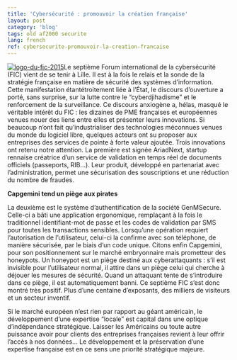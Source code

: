 ```yaml
---
title: 'Cybersécurité : promouvoir la création française'
layout: post
category: 'blog'
tags: old af2000 securite
lang: french
ref: cybersecurite-promouvoir-la-creation-francaise
---
```


[![logo-du-fic-2015](http://blog.enzosandre.fr/wp-content/uploads/2015/02/logo-du-fic-2015.jpg)](http://blog.enzosandre.fr/wp-content/uploads/2015/02/logo-du-fic-2015.jpg)Le septième Forum international de la cybersécurité (FIC) vient de se tenir à Lille. Il est à la fois le relais et la sonde de la stratégie française en matière de sécurité des systèmes d’information. Cette manifestation étantétroitement liée à l’État, le discours d’ouverture a porté, sans surprise, sur la lutte contre le “cyberdjihadisme” et le renforcement de la surveillance. Ce discours anxiogène a, hélas, masqué le véritable intérêt du FIC : les dizaines de PME françaises et européennes venues nouer des liens entre elles et présenter leurs innovations. Si beaucoup n’ont fait qu’industrialiser des technologies méconnues venues du monde du logiciel libre, quelques acteurs ont su proposer aux entreprises des services de pointe à forte valeur ajoutée. Trois innovations ont retenu notre attention. La première est signée AriadNext, startup rennaise créatrice d’un service de validation en temps réel de documents officiels (passeports, RIB…). Leur produit, développé en partenariat avec l’administration, permet une sécurisation des souscriptions et une réduction du nombre de fraudes.

**Capgemini tend un piège aux pirates**

La deuxième est le système d’authentification de la société GenMSecure. Celle-ci a bâti une application ergonomique, remplaçant à la fois le traditionnel identifiant-mot de passe et les codes de validation par SMS pour toutes les transactions sensibles. Lorsqu’une opération requiert l’autorisation de l’utilisateur, celui-ci la confirme avec son téléphone, de manière sécurisée, par le biais d’un code unique. Citons enfin Capgemini, pour son positionnement sur le marché embryonnaire mais prometteur des honeypots. Un honeypot est un piège destiné aux cyberattaquants : s’il est invisible pour l’utilisateur normal, il attire dans un piège celui qui cherche à déjouer les mesures de sécurité. Quand un attaquant tente de s’introduire dans ce piège, il est automatiquement banni. Ce septième FIC s’est donc montré très positif. Plus d’une centaine d’exposants, des milliers de visiteurs et un secteur inventif.

Si le marché européen n’est rien par rapport au géant américain, le développement d’une expertise “locale” est capital dans une optique d’indépendance stratégique. Laisser les Américains ou toute autre puissance avoir pour clients des entreprises françaises revient à leur offrir l’accès à nos données… Le développement et la préservation d’une expertise française est en ce sens une priorité stratégique majeure.